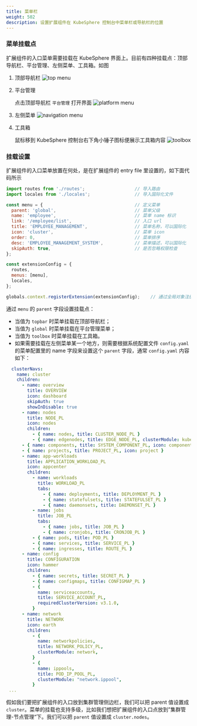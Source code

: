 ```yaml
---
title: 菜单栏
weight: 502
description: 设置扩展组件在 KubeSphere 控制台中菜单栏或导航栏的位置
---
```


### 菜单挂载点

扩展组件的入口菜单需要挂载在 KubeSphere 界面上。目前有四种挂载点：顶部导航栏、平台管理、左侧菜单、工具箱。如图

1. 顶部导航栏
![top menu](images/zh/extension-customization/top-menu.png)

2. 平台管理

   点击顶部导航栏 `平台管理` 打开界面
![platform menu](images/zh/extension-customization/platform-menu.png)

3. 左侧菜单
   ![navigation menu](images/zh/extension-customization/navigation-menu.png)
   
4. 工具箱
   
   鼠标移到 KubeSphere 控制台右下角小锤子图标便展示工具箱内容
![toolbox](images/zh/extension-customization/toolbox-menu.png)

### 挂载设置

扩展组件的入口菜单放置在何处，是在扩展组件的 entry file 里设置的，如下面代码所示

```javascript
import routes from './routes';                   // 导入路由
import locales from './locales';                 // 导入国际化文件

const menu = {                                   // 定义菜单 
  parent: 'global',                              // 菜单父级
  name: 'employee',                              // 菜单 name 标识 
  link: '/employee/list',                        // 入口 url    
  title: 'EMPLOYEE_MANAGEMENT',                  // 菜单名称，可以国际化  
  icon: 'cluster',                               // 菜单 icon
  order: 0,                                      // 菜单排序  
  desc: 'EMPLOYEE_MANAGEMENT_SYSTEM',            // 菜单描述，可以国际化
  skipAuth: true,                                // 是否忽略权限检查
};

const extensionConfig = {
  routes,
  menus: [menu],
  locales,
};

globals.context.registerExtension(extensionConfig);    // 通过全局对象注册扩展组件
```

通过 `menu` 的 `parent` 字段设置挂载点：
* 当值为 `topbar` 时菜单挂载在顶部导航栏；
* 当值为 `global` 时菜单挂载在平台管理菜单；
* 当值为 `toolbox` 时菜单挂载在工具箱。
* 如果需要挂载在左侧菜单某一个地方，则需要根据系统配置文件 `config.yaml` 的菜单配置里的 name 字段来设置这个 `parent` 字段，通常 `config.yaml` 内容如下：

```yaml
  clusterNavs:
    name: cluster
    children:
      - name: overview
        title: OVERVIEW
        icon: dashboard
        skipAuth: true
        showInDisable: true
      - name: nodes
        title: NODE_PL
        icon: nodes
        children:
          - { name: nodes, title: CLUSTER_NODE_PL }
          - { name: edgenodes, title: EDGE_NODE_PL, clusterModule: kubeedge }
      - { name: components, title: SYSTEM_COMPONENT_PL, icon: components }
      - { name: projects, title: PROJECT_PL, icon: project }
      - name: app-workloads
        title: APPLICATION_WORKLOAD_PL
        icon: appcenter
        children:
          - name: workloads
            title: WORKLOAD_PL
            tabs:
              - { name: deployments, title: DEPLOYMENT_PL }
              - { name: statefulsets, title: STATEFULSET_PL }
              - { name: daemonsets, title: DAEMONSET_PL }
          - name: jobs
            title: JOB_PL
            tabs:
              - { name: jobs, title: JOB_PL }
              - { name: cronjobs, title: CRONJOB_PL }
          - { name: pods, title: POD_PL }
          - { name: services, title: SERVICE_PL }
          - { name: ingresses, title: ROUTE_PL }
      - name: config
        title: CONFIGURATION
        icon: hammer
        children:
          - { name: secrets, title: SECRET_PL }
          - { name: configmaps, title: CONFIGMAP_PL }
          - {
            name: serviceaccounts,
            title: SERVICE_ACCOUNT_PL,
            requiredClusterVersion: v3.1.0,
          }
      - name: network
        title: NETWORK
        icon: earth
        children:
          - {
            name: networkpolicies,
            title: NETWORK_POLICY_PL,
            clusterModule: network,
          }
          - {
            name: ippools,
            title: POD_IP_POOL_PL,
            clusterModule: "network.ippool",
          }
 ...

```

假如我们要把扩展组件的入口放到集群管理侧边栏，我们可以把 parent 值设置成 `cluster`。菜单的挂载也支持多级，比如我们想把扩展组件的入口点放到”集群管理-节点管理“下。我们可以把 `parent` 值设置成 `cluster.nodes`。
